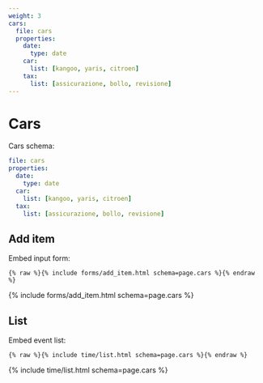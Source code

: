 ```yaml
---
weight: 3
cars:
  file: cars
  properties:
    date:
      type: date
    car:
      list: [kangoo, yaris, citroen]
    tax:
      list: [assicurazione, bollo, revisione]
---
```


# Cars

Cars schema:

```yml
file: cars
properties:
  date:
    type: date
  car:
    list: [kangoo, yaris, citroen]
  tax:
    list: [assicurazione, bollo, revisione]
```

## Add item

Embed input form:

```liquid
{% raw %}{% include forms/add_item.html schema=page.cars %}{% endraw %}
```

{% include forms/add_item.html schema=page.cars %}

## List

Embed event list:

```liquid
{% raw %}{% include time/list.html schema=page.cars %}{% endraw %}
```

{% include time/list.html schema=page.cars %}

